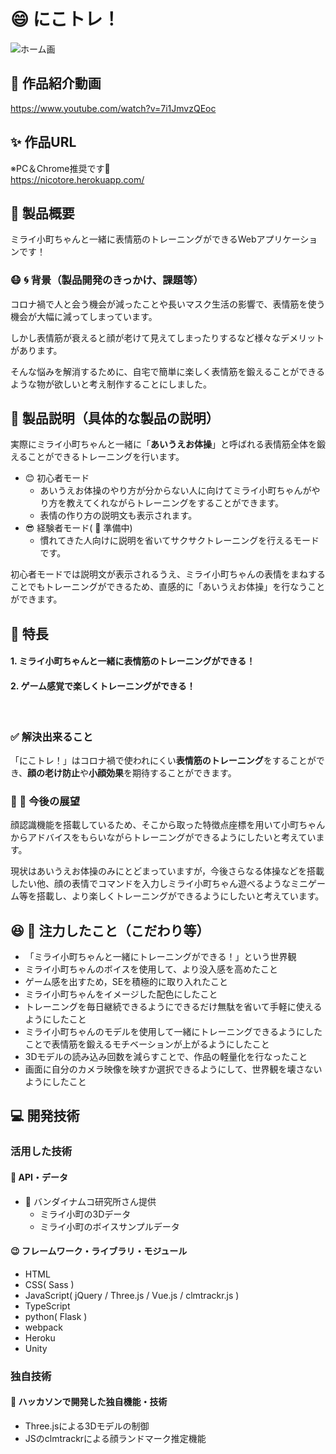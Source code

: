 # &#x1f604; にこトレ！

![ホーム画](https://user-images.githubusercontent.com/63311737/139374114-96d9272c-06b6-4e0b-a0b1-987909a693e4.png)

## &#x1f3a5; 作品紹介動画
https://www.youtube.com/watch?v=7i1JmvzQEoc
<br>

## &#x2728; 作品URL
※PC＆Chrome推奨です&#x1f647;
<br>
https://nicotore.herokuapp.com/
<br>

## &#x1f4aa; 製品概要
ミライ小町ちゃんと一緒に表情筋のトレーニングができるWebアプリケーションです！

### &#x1f637; &#x1f300; 背景（製品開発のきっかけ、課題等）
コロナ禍で人と会う機会が減ったことや長いマスク生活の影響で、表情筋を使う機会が大幅に減ってしまっています。

しかし表情筋が衰えると顔が老けて見えてしまったりするなど様々なデメリットがあります。

そんな悩みを解消するために、自宅で簡単に楽しく表情筋を鍛えることができるような物が欲しいと考え制作することにしました。

## &#x1f4dd; 製品説明（具体的な製品の説明）

実際にミライ小町ちゃんと一緒に「**あいうえお体操**」と呼ばれる表情筋全体を鍛えることができるトレーニングを行います。

- &#x1f60a; 初心者モード
  - あいうえお体操のやり方が分からない人に向けてミライ小町ちゃんがやり方を教えてくれながらトレーニングをすることができます。
  - 表情の作り方の説明文も表示されます。
- &#x1f60e; 経験者モード( &#x1f6a7; 準備中)
  - 慣れてきた人向けに説明を省いてサクサクトレーニングを行えるモードです。

初心者モードでは説明文が表示されるうえ、ミライ小町ちゃんの表情をまねすることでもトレーニングができるため、直感的に「あいうえお体操」を行なうことができます。

## &#x1f973; 特長

#### 1. ミライ小町ちゃんと一緒に表情筋のトレーニングができる！
#### 2. ゲーム感覚で楽しくトレーニングができる！
<br>

### &#x2705; 解決出来ること
「にこトレ！」はコロナ禍で使われにくい**表情筋のトレーニング**をすることができ、**顔の老け防止**や**小顔効果**を期待することができます。

### &#x1f31f; &#x1f52d; 今後の展望
顔認識機能を搭載しているため、そこから取った特徴点座標を用いて小町ちゃんからアドバイスをもらいながらトレーニングができるようにしたいと考えています。

現状はあいうえお体操のみにとどまっていますが，今後さらなる体操などを搭載したい他、顔の表情でコマンドを入力しミライ小町ちゃん遊べるようなミニゲーム等を搭載し、より楽しくトレーニングができるようにしたいと考えています。

## &#x1f606; &#x1f4af; 注力したこと（こだわり等）
* 「ミライ小町ちゃんと一緒にトレーニングができる！」という世界観
* ミライ小町ちゃんのボイスを使用して、より没入感を高めたこと
* ゲーム感を出すため，SEを積極的に取り入れたこと
* ミライ小町ちゃんをイメージした配色にしたこと
* トレーニングを毎日継続できるようにできるだけ無駄を省いて手軽に使えるようにしたこと
* ミライ小町ちゃんのモデルを使用して一緒にトレーニングできるようにしたことで表情筋を鍛えるモチベーションが上がるようにしたこと
* 3Dモデルの読み込み回数を減らすことで、作品の軽量化を行なったこと
* 画面に自分のカメラ映像を映すか選択できるようにして、世界観を壊さないようにしたこと

## &#x1f4bb; 開発技術
### 活用した技術
#### &#x1f4c1; API・データ
* &#x1f64c; バンダイナムコ研究所さん提供
  - ミライ小町の3Dデータ
  - ミライ小町のボイスサンプルデータ


#### &#x1f609; フレームワーク・ライブラリ・モジュール
* HTML
* CSS( Sass )
* JavaScript( jQuery / Three.js / Vue.js / clmtrackr.js )
* TypeScript
* python( Flask )
* webpack
* Heroku
* Unity

### 独自技術
#### &#x1f527; ハッカソンで開発した独自機能・技術
* Three.jsによる3Dモデルの制御
* JSのclmtrackrによる顔ランドマーク推定機能
